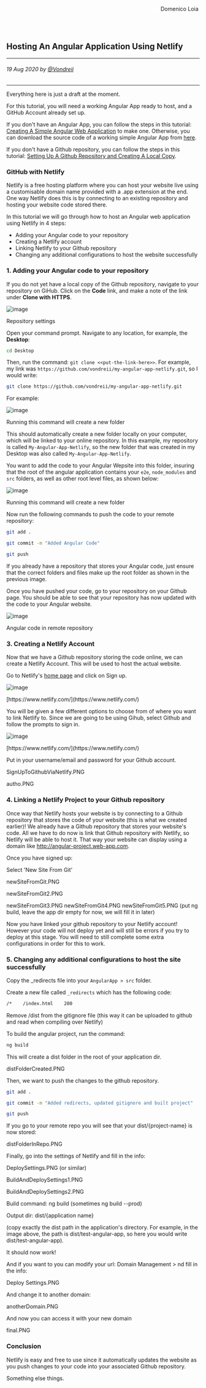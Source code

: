 <div class="parallax" style="height: 350px; background-image: url('../../../assets/blog/hosting-angular-application-using-netlify/header.jpg');">
  <div class="imageTextCollage"><a class="photoCred" style="margin-top: 300px; float: right;" href="https://unsplash.com/@domenicoloia" target="_blank" rel="noopener noreferrer" title="Download free do whatever you want high-resolution photos from Igor Miske"><span style="display:inline-block;padding:2px 3px"><svg xmlns="http://www.w3.org/2000/svg" style="height:12px;width:auto;vertical-align:middle;top:-2px;fill:white" viewBox="0 0 32 32"><title>unsplash-logo</title><path d="M10 9V0h12v9H10zm12 5h10v18H0V14h10v9h12v-9z"></path></svg></span><span style="display:inline-block;padding:2px 3px">Domenico Loia</span></a></div>
</div>
<br>
<div class="writtenContent">

## Hosting An Angular Application Using Netlify
___

###### 19 Aug 2020 by [@Vondreii](https://www.instagram.com/vondreii/?hl=en)
___

Everything here is just a draft at the moment.

For this tutorial, you will need a working Angular App ready to host, and a GitHub Account already set up.

If you don't have an Angular App, you can follow the steps in this tutorial: [Creating A Simple Angular Web Application](/blog/post/creatingASimpleAngularWebApplication) to make one.
Otherwise, you can download the source code of a working simple Angular App from [here](https://github.com/vondreii/Example-Angular-Project-Tutorial).

If you don't have a Github repository, you can follow the steps in this tutorial: [Setting Up A Github Repository and Creating A Local Copy](/blog/post/settingUpASimpleGithubRemoteAndLocalRepository).

### GitHub with Netlify

Netlify is a free hosting platform where you can host your website live using a customisable domain name provided with a .app extension at the end. 
One way Netlify does this is by connecting to an existing repository and hosting your website code stored there.

In this tutorial we will go through how to host an Angular web application using Netlify in 4 steps:

* Adding your Angular code to your repository
* Creating a Netlify account 
* Linking Netlify to your Github repository
* Changing any additional configurations to host the website successfully

### 1. Adding your Angular code to your repository

If you do not yet have a local copy of the Github repository, navigate to your repository on GiHub.
Click on the **Code** link, and make a note of the link under **Clone with HTTPS**.

<div class="blog-image-container">
    <img src="../../../assets/blog/hosting-angular-application-using-netlify/clone.PNG" alt="image" class="blog-image-full"/>
	<div class="content-photo-credit"><p>Repository settings</p></div>
</div>

Open your command prompt. Navigate to any location, for example, the **Desktop**:

```Bash
cd Desktop
```

Then, run the command: `git clone <<put-the-link-here>>`. For example, my link was `https://github.com/vondreii/my-angular-app-netlify.git`, so I would write:

```Bash
git clone https://github.com/vondreii/my-angular-app-netlify.git
```

For example:

<div class="blog-image-container">
    <img src="../../../assets/blog/hosting-angular-application-using-netlify/git-clone-local.PNG" alt="image" class="blog-image-full"/>
	<div class="content-photo-credit"><p>Running this command will create a new folder</p></div>
</div>

This should automatically create a new folder locally on your computer, which will be linked to your online repository.
In this example, my repository is called `My-Angular-App-Netlify`, so the new folder that was created in my Desktop was also called `My-Angular-App-Netlify`.

You want to add the code to your Angular Wepsite into this folder, insuring that the root of the angular application contains your `e2e`, `node_modules` and `src` folders, as well as other root level files, as shown below:

<div class="blog-image-container">
    <img src="../../../assets/blog/hosting-angular-application-using-netlify/root-application.PNG" alt="image" class="blog-image-full"/>
	<div class="content-photo-credit"><p>Running this command will create a new folder</p></div>
</div>

Now run the following commands to push the code to your remote repository:

```Bash
git add .
```

```Bash
git commit -m "Added Angular Code"
```

```Bash
git push
```

If you already have a repository that stores your Angular code, just ensure that the correct folders and files make up the root folder as shown in the previous image. 

Once you have pushed your code, go to your repository on your Github page. You should be able to see that your repository has now updated with the code to your Angular website.

<div class="blog-image-container">
    <img src="../../../assets/blog/hosting-angular-application-using-netlify/angular-code-pushed-to-github.PNG" alt="image" class="blog-image-full"/>
	<div class="content-photo-credit"><p>Angular code in remote repository</p></div>
</div>

### 3. Creating a Netlify Account 
	
Now that we have a Github repository storing the code online, we can create a Netlify Account. This will be used to host the actual website.

Go to Netlify's [home page](https://www.netlify.com/) and click on Sign up.

<div class="blog-image-container">
    <img src="../../../assets/blog/hosting-angular-application-using-netlify/netlify-sign-up.PNG" alt="image" class="blog-image-full"/>
	<div class="content-photo-credit"><p>[https://www.netlify.com/](https://www.netlify.com/)</p></div>
</div>

You will be given a few different options to choose from of where you want to link Netlify to. Since we are going to be using Gihub, select Github and follow the prompts to sign in.

<div class="blog-image-container">
    <img src="../../../assets/blog/hosting-angular-application-using-netlify/welcome-to-netlify.PNG" alt="image" class="blog-image-full"/>
	<div class="content-photo-credit"><p>[https://www.netlify.com/](https://www.netlify.com/)</p></div>
</div>

Put in your username/email and password for your Github account.

SignUpToGithubViaNetlify.PNG

autho.PNG

### 4. Linking a Netlify Project to your Github repository

Once way that Netlify hosts your website is by connecting to a Github repository that stores the code of your website (this is what we created earlier)! We already have a Github repository that stores your website's code. 
All we have to do now is link that Github repository with Netlify, so Netlify will be able to host it.
That way your website can display using a domain like http://angular-project.web-app.com.

Once you have signed up:

Select 'New Site From Git'

newSiteFromGit.PNG

newSiteFromGit2.PNG

newSiteFromGit3.PNG
newSiteFromGit4.PNG
newSiteFromGit5.PNG (put ng build, leave the app dir empty for now, we will fill it in later)

Now you have linked your github repository to your Netlify account! However your code will not deploy yet and will still be errors if you try to deploy at this stage.
You will need to still complete some extra configurations in order for this to work.  

### 5. Changing any additional configurations to host the site successfully

Copy the _redirects file into your `AngularApp > src` folder.

Create a new file called `_redirects` which has the following code:

```Bash
/*    /index.html    200
```

Remove /dist from the gitignore file (this way it can be uploaded to github and read when compiling over Netlify)


To build the angular project, run the command: 

```Bash
ng build
```

This will create a dist folder in the root of your application dir. 

distFolderCreated.PNG

Then, we want to push the changes to the github repository.

```Bash
git add .
```

```Bash
git commit -m "Added redirects, updated gitignore and built project"
```

```Bash
git push
```
	
If you go to your remote repo you will see that your dist/{project-name} is now stored:

distFolderInRepo.PNG

Finally, go into the settings of Netlify and fill in the info:

DeploySettings.PNG (or similar)

BuildAndDeploySettings1.PNG

BuildAndDeploySettings2.PNG

Build command: ng build (sometimes ng build --prod)

Output dir: dist/{application name} 

(copy exactly the dist path in the application's directory. For example, in the image above, the path is dist/test-angular-app, so here you would write dist/test-angular-app). 

It should now work!


And if you want to you can modify your url: Domain Management > 
nd fill in the info:


Deploy Settings.PNG

And change it to another domain:

anotherDomain.PNG


And now you can access it with your new domain

final.PNG
	 
### Conclusion


Netlify is easy and free to use since it automatically updates the website as you push changes to your code into your associated Github repository.

Something else things.


<br><br>

</div>
